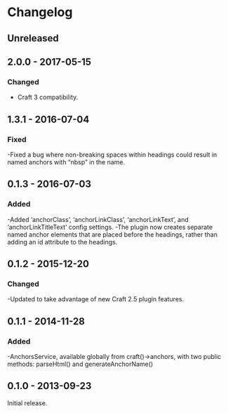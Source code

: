 Changelog
=========

## Unreleased

## 2.0.0 - 2017-05-15

### Changed
- Craft 3 compatibility.

## 1.3.1 - 2016-07-04

### Fixed
-Fixed a bug where non-breaking spaces within headings could result in named anchors with “nbsp” in the name.


## 0.1.3 - 2016-07-03

### Added
-Added ‘anchorClass’, ‘anchorLinkClass’, ‘anchorLinkText’, and ‘anchorLinkTitleText’ config settings.
-The plugin now creates separate named anchor elements that are placed before the headings, rather than adding an id attribute to the headings.


## 0.1.2 - 2015-12-20

### Changed
-Updated to take advantage of new Craft 2.5 plugin features.


## 0.1.1 - 2014-11-28

### Added
 -AnchorsService, available globally from craft()->anchors, with two public methods:
  parseHtml() and  generateAnchorName()


## 0.1.0 - 2013-09-23

Initial release.
